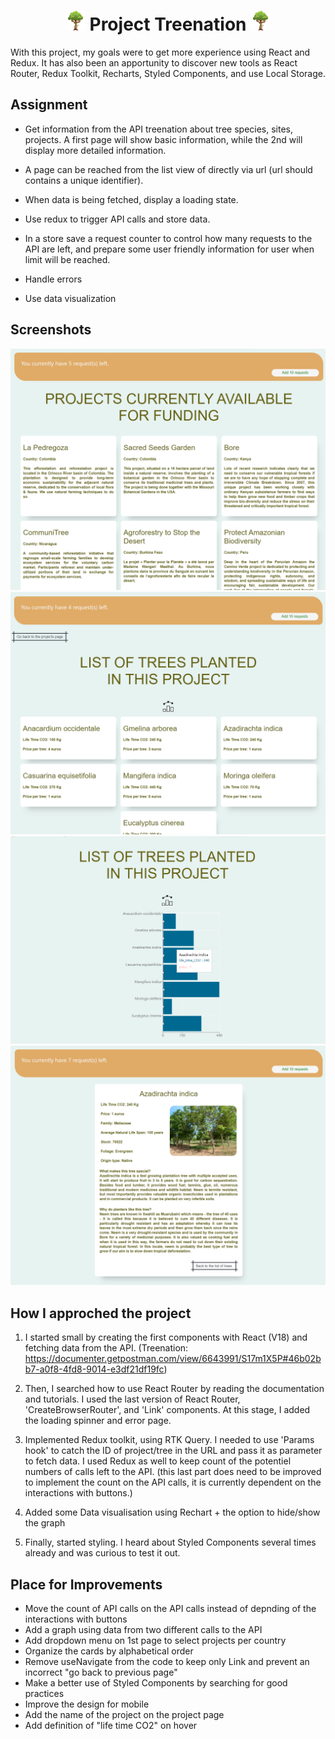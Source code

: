   <h1 align="center">
  <img src="src/Images/favicon.ico"> Project Treenation <img src="src/Images/favicon.ico">
  </h1>

With this project, my goals were to get more experience using React and Redux. It has also been an apportunity to discover new tools as React Router, Redux Toolkit, Recharts, Styled Components, and use Local Storage.

## Assignment

- Get information from the API treenation about tree species, sites, projects. A first page will show basic information, while the 2nd will display more detailed information.

- A page can be reached from the list view of directly via url (url should contains a unique identifier).

- When data is being fetched, display a loading state.

- Use redux to trigger API calls and store data.

- In a store save a request counter to control how many requests to the API are left, and prepare some user friendly information for user when limit will be reached.

- Handle errors

- Use data visualization

## Screenshots

<p align='center'>

   <img src="src/Images/n01.png">

   <img src="src/Images/n02.png">

   <img src="src/Images/n03.png">

   <img src="src/Images/n04.png">

</p>

## How I approched the project

1. I started small by creating the first components with React (V18) and fetching data from the API.
   (Treenation: https://documenter.getpostman.com/view/6643991/S17m1X5P#46b02bb7-a0f8-4fd8-9014-e3df21df19fc)

2. Then, I searched how to use React Router by reading the documentation and tutorials.
   I used the last version of React Router, 'CreateBrowserRouter', and 'Link' components.
   At this stage, I added the loading spinner and error page.

3. Implemented Redux toolkit, using RTK Query. I needed to use 'Params hook' to catch the ID of project/tree in the URL and pass it as parameter to fetch data.
   I used Redux as well to keep count of the potentiel numbers of calls left to the API. (this last part does need to be improved to implement the count on the API calls, it is currently dependent on the interactions with buttons.)

4. Added some Data visualisation using Rechart + the option to hide/show the graph

5. Finally, started styling. I heard about Styled Components several times already and was curious to test it out.

## Place for Improvements

- Move the count of API calls on the API calls instead of depnding of the interactions with buttons
- Add a graph using data from two different calls to the API
- Add dropdown menu on 1st page to select projects per country
- Organize the cards by alphabetical order
- Remove useNavigate from the code to keep only Link and prevent an incorrect "go back to previous page"
- Make a better use of Styled Components by searching for good practices
- Improve the design for mobile
- Add the name of the project on the project page
- Add definition of "life time CO2" on hover
